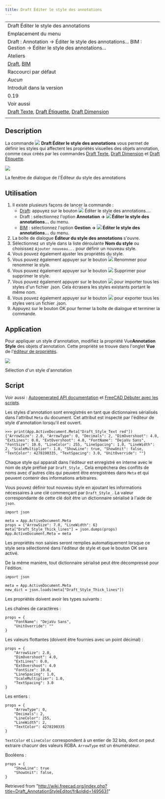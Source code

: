 ```yaml
---
title: Draft Éditer le style des annotations
---
```

|  |
| --- |
| Draft Éditer le style des annotations |
| Emplacement du menu |
| Draft : Annotation → Éditer le style des annotations...  BIM : Gestion → Éditer le style des annotations... |
| Ateliers |
| [Draft](/Draft_Workbench/fr "Draft Workbench/fr"), [BIM](/BIM_Workbench/fr "BIM Workbench/fr") |
| Raccourci par défaut |
| *Aucun* |
| Introduit dans la version |
| 0.19 |
| Voir aussi |
| [Draft Texte](/Draft_Text/fr "Draft Text/fr"), [Draft Étiquette](/Draft_Label/fr "Draft Label/fr"), [Draft Dimension](/Draft_Dimension/fr "Draft Dimension/fr") |
|  |

## Description

La commande ![](/images/Draft_AnnotationStyleEditor.svg) **Draft Éditer le style des annotations** vous permet de définir les styles qui affectent les propriétés visuelles des objets annotation, comme ceux créés par les commandes [Draft Texte](/Draft_Text/fr "Draft Text/fr"), [Draft Dimension](/Draft_Dimension/fr "Draft Dimension/fr") et [Draft Étiquette](/Draft_Label/fr "Draft Label/fr").

![](/images/Draft_AnnotationStyleEditor_Dialog.png)

La fenêtre de dialogue de l'Éditeur du style des annotations

## Utilisation

1. Il existe plusieurs façons de lancer la commande :
   * [Draft](/Draft_Workbench/fr "Draft Workbench/fr"): appuyez sur le bouton ![](/images/Draft_AnnotationStyleEditor.svg) Éditer le style des annotations....
   * Draft : sélectionnez l'option **Annotation → ![](/images/Draft_AnnotationStyleEditor.svg) Éditer le style des annotations...** du menu.
   * [BIM](/BIM_Workbench/fr "BIM Workbench/fr") : sélectionnez l'option **Gestion → ![](/images/Draft_AnnotationStyleEditor.svg) Éditer le style des annotations...** du menu.
2. La boîte de dialogue **Éditeur du style des annotations** s'ouvre.
3. Sélectionnez un style dans la liste déroulante **Nom du style** ou choisissez `Ajouter nouveau...` pour définir un nouveau style.
4. Vous pouvez également ajuster les propriétés du style.
5. Vous pouvez également appuyer sur le bouton ![](/images/Accessories-text-editor.svg) Renommer pour renommer le style.
6. Vous pouvez également appuyer sur le bouton ![](/images/Edit_Cancel.svg) Supprimer pour supprimer le style.
7. Vous pouvez également appuyer sur le bouton ![](/images/Std_Import.svg) pour importer tous les styles d'un fichier .json. Cela écrasera les styles existants portant le même nom.
8. Vous pouvez également appuyer sur le bouton ![](/images/Std_Export.svg) pour exporter tous les styles vers un fichier .json.
9. Appuyez sur le bouton OK pour fermer la boîte de dialogue et terminer la commande.

## Application

Pour appliquer un style d'annotation, modifiez la propriété Vue**Annotation Style** des objets d'annotation. Cette propriété se trouve dans l'onglet **Vue** de l'[éditeur de propriétés](/Property_editor/fr "Property editor/fr").

![](/images/Draft_AnnotationStyleEditor_Apply.png)

Sélection d'un style d'annotation

## Script

Voir aussi : [Autogenerated API documentation](https://freecad.github.io/SourceDoc/) et [FreeCAD Débuter avec les scripts](/FreeCAD_Scripting_Basics/fr "FreeCAD Scripting Basics/fr").

Les styles d'annotation sont enregistrés en tant que dictionnaires sérialisés dans l'attribut `Meta` du document. Cet attribut est inspecté par l'éditeur de style d'annotation lorsqu'il est ouvert.

```
>>> print(App.ActiveDocument.Meta["Draft_Style_Text red"])
{"ArrowSize": 2.0, "ArrowType": 0, "Decimals": 2, "DimOvershoot": 4.0, "ExtLines": 0.0, "ExtOvershoot": 4.0, "FontName": "DejaVu Sans", "FontSize": 10.0, "LineColor": 255, "LineSpacing": 1.0, "LineWidth": 2, "ScaleMultiplier": 1.0, "ShowLine": true, "ShowUnit": false, "TextColor": 4278190335, "TextSpacing": 3.0, "UnitOverride": ""}

```

Chaque style qui apparaît dans l'éditeur est enregistré en interne avec le nom de style préfixé par `Draft_Style_`. Cela empêchera des conflits de noms avec d'autres clés qui peuvent être enregistrées dans `Meta` et qui peuvent contenir des informations arbitraires.

Vous pouvez définir tout nouveau style en ajoutant les informations nécessaires à une clé commençant par `Draft_Style_`. La valeur correspondante de cette clé doit être un dictionnaire sérialisé à l'aide de `json`.

```
import json

meta = App.ActiveDocument.Meta
props = {"ArrowSize": 7.0, "LineWidth": 6}
meta["Draft_Style_Thick_lines"] = json.dumps(props)
App.ActiveDocument.Meta = meta

```

Les propriétés non saisies seront remplies automatiquement lorsque ce style sera sélectionné dans l'éditeur de style et que le bouton OK sera activé.

De la même manière, tout dictionnaire sérialisé peut être décompressé pour l'édition.

```
import json

meta = App.ActiveDocument.Meta
new_dict = json.loads(meta["Draft_Style_Thick_lines"])

```

Les propriétés doivent avoir les types suivants :

Les chaînes de caractères :

```
props = {
    "FontName": "DejaVu Sans",
    "UnitOverride": ""
}

```

Les valeurs flottantes (doivent être fournies avec un point décimal) :

```
props = {
    "ArrowSize": 2.0,
    "DimOvershoot": 4.0,
    "ExtLines": 0.0,
    "ExtOvershoot": 4.0
    "FontSize": 10.0,
    "LineSpacing": 1.0,
    "ScaleMultiplier": 1.0,
    "TextSpacing": 3.0
}

```

Les entiers :

```
props = {
    "ArrowType": 0,
    "Decimals": 2,
    "LineColor": 255,
    "LineWidth": 2,
    "TextColor": 4278190335
}

```

`TextColor` et `LineColor` correspondent à un entier de 32 bits, dont on peut extraire chacunr des valeurs RGBA. `ArrowType` est un énumérateur.

Booléens :

```
props = {
    "ShowLine": true
    "ShowUnit": false,
}

```

Retrieved from "<http://wiki.freecad.org/index.php?title=Draft_AnnotationStyleEditor/fr&oldid=1495631>"